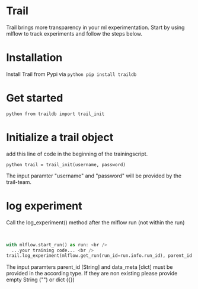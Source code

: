 # Trail

Trail brings more transparency in your ml experimentation.
Start by using mlflow to track experiments and follow the steps below.

# Installation

Install Trail from Pypi via ```python pip install traildb```

# Get started
```python from traildb import trail_init```

# Initialize a trail object

add this line of code in the beginning of the trainingscript.

```python trail = trail_init(username, password)```

The input paramter "username" and "password" will be provided by the trail-team.


# log experiment

Call the log_experiment() method after the mlflow run (not within the run) <br />

<br />

```python
with mlflow.start_run() as run: <br />
  ...your training code... <br />
trail.log_experiment(mlflow.get_run(run_id=run.info.run_id), parent_id:"String", data_meta:{dict})
```

The input paramters parent_id [String] and data_meta [dict] must be provided in the according type.
If they are non existing please provide empty String ("") or dict ({})